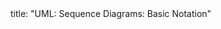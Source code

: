 <frontmatter>
title: "UML: Sequence Diagrams: Basic Notation"
</frontmatter>

<include src="unit-inPage-asFlat.md" boilerplate />